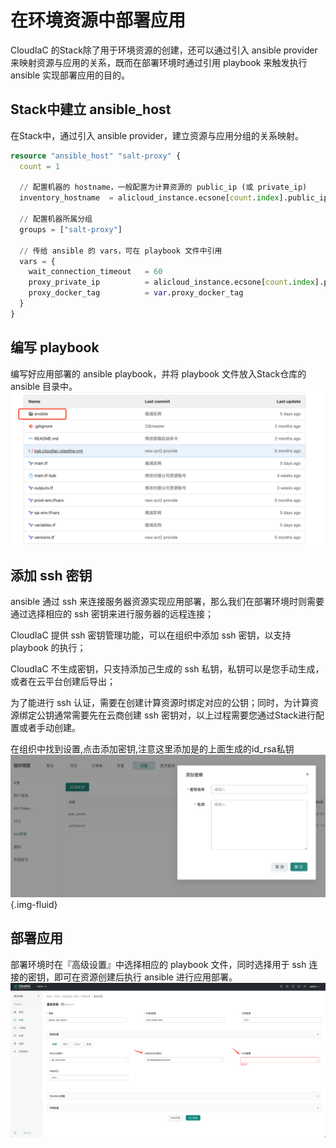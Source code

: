 # 在环境资源中部署应用

CloudIaC 的Stack除了用于环境资源的创建，还可以通过引入 ansible provider 来映射资源与应用的关系，既而在部署环境时通过引用 playbook 来触发执行 ansible 实现部署应用的目的。

## Stack中建立 ansible_host
在Stack中，通过引入 ansible provider，建立资源与应用分组的关系映射。
```terraform
resource "ansible_host" "salt-proxy" {
  count = 1

  // 配置机器的 hostname，一般配置为计算资源的 public_ip (或 private_ip)
  inventory_hostname  = alicloud_instance.ecsone[count.index].public_ip

  // 配置机器所属分组
  groups = ["salt-proxy"]

  // 传给 ansible 的 vars，可在 playbook 文件中引用
  vars = {
    wait_connection_timeout   = 60
    proxy_private_ip          = alicloud_instance.ecsone[count.index].private_ip
    proxy_docker_tag          = var.proxy_docker_tag
  }
}
```

## 编写 playbook
编写好应用部署的 ansible playbook，并将 playbook 文件放入Stack仓库的 ansible 目录中。
![playbook](../images/ssh_key-1653822860532.png)

## 添加 ssh 密钥
ansible 通过 ssh 来连接服务器资源实现应用部署，那么我们在部署环境时则需要通过选择相应的 ssh 密钥来进行服务器的远程连接；

CloudIaC 提供 ssh 密钥管理功能，可以在组织中添加 ssh 密钥，以支持 playbook 的执行；

CloudIaC 不生成密钥，只支持添加己生成的 ssh 私钥，私钥可以是您手动生成，或者在云平台创建后导出；

为了能进行 ssh 认证，需要在创建计算资源时绑定对应的公钥；同时，为计算资源绑定公钥通常需要先在云商创建 ssh 密钥对，以上过程需要您通过Stack进行配置或者手动创建。

在组织中找到设置,点击添加密钥,注意这里添加是的上面生成的id_rsa私钥
![image-202205111741](../images/img-202205111741.png){.img-fluid}

## 部署应用
部署环境时在『高级设置』中选择相应的 playbook 文件，同时选择用于 ssh 连接的密钥，即可在资源创建后执行 ansible 进行应用部署。
![应用部署](../images/ssh_key-1653823572454.png)
